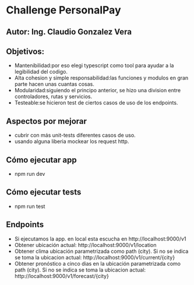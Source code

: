 # Challenge PersonalPay

## Autor: Ing. Claudio Gonzalez Vera

## Objetivos:
- Mantenibilidad:por eso elegi typescript como tool para ayudar a la legibilidad del codigo.
- Alta cohesion y simple responsabilidad:las funciones y modulos en gran parte hacen unas cuantas cosas. 
- Modularidad:siguiendo el principo anterior, se hizo una division entre controladores, rutas y servicios.
- Testeable:se hicieron test de ciertos casos de uso de los endpoints.

## Aspectos por mejorar
- cubrir con más unit-tests diferentes casos de uso.
- usando alguna liberia mockear los request http.

## Cómo ejecutar app
- npm run dev

## Cómo ejecutar tests
- npm run test

## Endpoints

- Si ejecutamos la app. en local esta escucha en http://localhost:9000/v1
- Obtener ubicación actual: http://localhost:9000/v1/location
- Obtener clima ubicación parametrizada como path (city). Si no se indica se toma la ubicacion actual: http://localhost:9000/v1/current/{city}
- Obtener pronóstico a cinco dias en la ubicación parametrizada como path (city). Si no se indica se toma la ubicacion actual: http://localhost:9000/v1/forecast/{city}
